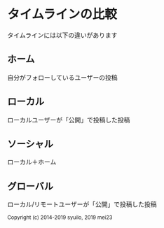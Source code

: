 # タイムラインの比較

タイムラインには以下の違いがあります

## ホーム
自分がフォローしているユーザーの投稿

## ローカル
ローカルユーザーが「公開」で投稿した投稿

## ソーシャル
ローカル＋ホーム

## グローバル
ローカル/リモートユーザーが「公開」で投稿した投稿

<div class="copyright"><small>Copyright (c) 2014-2019 syuilo, 2019 mei23</small></div>
